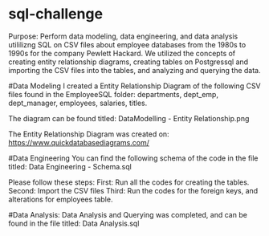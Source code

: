 # sql-challenge

Purpose: Perform data modeling, data engineering, and data analysis utililizng SQL on CSV files about employee databases from the 1980s to 1990s for the company Pewlett Hackard. We utilized the concepts of creating entity relationship diagrams, creating tables on Postgressql and importing the CSV files into the tables, and analyzing and querying the data. 

#Data Modeling
I created a Entity Relationship Diagram of the following CSV files found in the EmployeeSQL folder: departments, dept_emp, dept_manager, employees, salaries, titles. 

The diagram can be found titled: DataModelling - Entity Relationship.png 

The Entity Relationship Diagram was created on: https://www.quickdatabasediagrams.com/ 

#Data Engineering
You can find the following schema of the code in the file titled: Data Engineering - Schema.sql 

Please follow these steps: 
First: Run all the codes for creating the tables. 
Second: Import the CSV files
Third: Run the codes for the foreign keys, and alterations for employees table.  

#Data Analysis:
Data Analysis and Querying was completed, and can be found in the file titled: Data Analysis.sql
